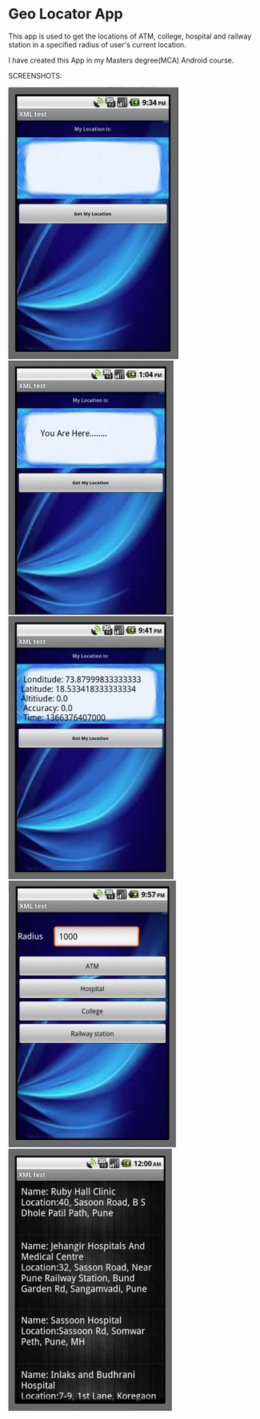 Geo Locator App
===================================

This app is used to get the locations of ATM, college, hospital and railway station in a specified radius of user's current location.

I have created this App in my Masters degree(MCA) Android course.

SCREENSHOTS:

![alt 1](screenshots/img1.png)
![alt 2](screenshots/img2.png)
![alt 3](screenshots/img3.png)
![alt 4](screenshots/img4.png)
![alt 5](screenshots/img5.png)
